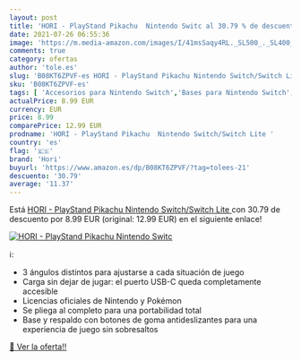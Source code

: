```yaml
---
layout: post
title: 'HORI - PlayStand Pikachu  Nintendo Switc al 30.79 % de descuento'
date: 2021-07-26 06:55:36
image: 'https://m.media-amazon.com/images/I/41msSaqy4RL._SL500_._SL400_.jpg'
comments: true
category: ofertas
author: 'tole.es'
slug: 'B08KT6ZPVF-es HORI - PlayStand Pikachu Nintendo Switch/Switch Lite'
sku: 'B08KT6ZPVF-es'
tags: [ 'Accesorios para Nintendo Switch','Bases para Nintendo Switch','Hardware y juegos para Nintendo Switch','Soportes, abrazaderas y bases para Nintendo Switch','Videojuegos','hori','nintendo', ]
actualPrice: 8.99 EUR
currency: EUR
price: 8.99
comparePrice: 12.99 EUR
prodname: 'HORI - PlayStand Pikachu  Nintendo Switch/Switch Lite '
country: 'es'
flag: '🇪🇸'
brand: 'Hori'
buyurl: 'https://www.amazon.es/dp/B08KT6ZPVF/?tag=tolees-21'
descuento: '30.79'
average: '11.37'
---
```


Está [HORI - PlayStand Pikachu  Nintendo Switch/Switch Lite ](https://www.amazon.es/dp/B08KT6ZPVF/?tag=tolees-21) con 30.79 de descuento por 8.99 EUR (original: 12.99 EUR) en el siguiente enlace!

[![HORI - PlayStand Pikachu  Nintendo Switc](https://m.media-amazon.com/images/I/41msSaqy4RL._SL500_._SL400_.jpg)](https://www.amazon.es/dp/B08KT6ZPVF/?tag=tolees-21)

ℹ️:

- 3 ángulos distintos para ajustarse a cada situación de juego
- Carga sin dejar de jugar: el puerto USB-C queda completamente accesible
- Licencias oficiales de Nintendo y Pokémon
- Se pliega al completo para una portabilidad total
- Base y respaldo con botones de goma antideslizantes para una experiencia de juego sin sobresaltos

[🛒 Ver la oferta!!](https://www.amazon.es/dp/B08KT6ZPVF/?tag=tolees-21)
